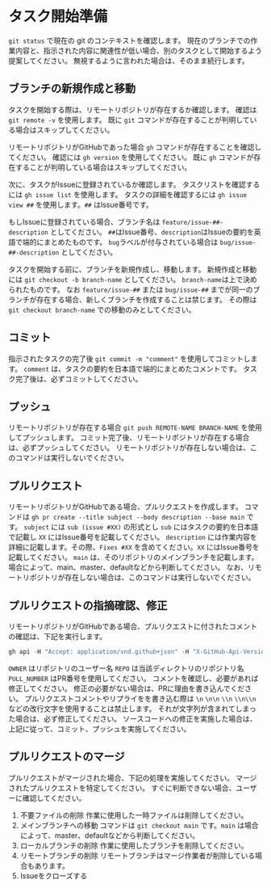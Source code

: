 # タスク開始準備

`git status` で現在の git のコンテキストを確認します。
現在のブランチでの作業内容と、指示された内容に関連性が低い場合、別のタスクとして開始するよう提案してください。
無視するように言われた場合は、そのまま続行します。

## ブランチの新規作成と移動

タスクを開始する際は、リモートリポジトリが存在するか確認します。
確認は `git remote -v` を使用します。
既に `git` コマンドが存在することが判明している場合はスキップしてください。

リモートリポジトリがGitHubであった場合 `gh` コマンドが存在することを確認してください。
確認には `gh version` を使用してください。
既に `gh` コマンドが存在することが判明している場合はスキップしてください。

次に、タスクがIssueに登録されているか確認します。
タスクリストを確認するには `gh issue list` を使用します。
タスクの詳細を確認するには `gh issue view ##` を使用します。`##` はIssue番号です。

もしIssueに登録されている場合、ブランチ名は `feature/issue-##-description` としてください。
`##`はIssue番号、`description`はIssueの要約を英語で端的にまとめたものです。
`bug`ラベルが付与されている場合は `bug/issue-##-description` としてください。

タスクを開始する前に、ブランチを新規作成し、移動します。
新規作成と移動には `git checkout -b branch-name` としてください。
`branch-name`は上で決められたものです。
なお `feature/issue-##` または `bug/issue-##` までが同一のブランチが存在する場合、新しくブランチを作成することは禁じます。
その際は `git checkout branch-name` での移動のみとしてください。

## コミット

指示されたタスクの完了後 `git commit -m "comment"` を使用してコミットします。
`comment` は、タスクの要約を日本語で端的にまとめたコメントです。
タスク完了後は、必ずコミットしてください。

## プッシュ

リモートリポジトリが存在する場合 `git push REMOTE-NAME BRANCH-NAME` を使用してプッシュします。
コミット完了後、リモートリポジトリが存在する場合は、必ずプッシュしてください。
リモートリポジトリが存在しない場合は、このコマンドは実行しないでください。

## プルリクエスト

リモートリポジトリがGitHubである場合、プルリクエストを作成します。
コマンドは `gh pr create --title subject --body description --base main` です。
`subject` には `sub (issue #XX)` の形式とし `sub` にはタスクの要約を日本語で記載し `XX` にはIssue番号を記載してください。
`description` には作業内容を詳細に記載します。その際、`Fixes #XX` を含めてください。`XX` にはIssue番号を記載してください。
`main` は、そのリポジトリのメインブランチを記載します。場合によって、main、master、defaultなどから判断してください。
なお、リモートリポジトリが存在しない場合は、このコマンドは実行しないでください。

## プルリクエストの指摘確認、修正

リモートリポジトリがGitHubである場合、プルリクエストに付されたコメントの確認は、下記を実行します。

```powershell
gh api -H "Accept: application/vnd.github+json" -H "X-GitHub-Api-Version: 2022-11-28" /repos/OWNER/REPO/pulls/PULL_NUMBER/comments
```

`OWNER` はリポジトリのユーザー名 `REPO` は当該ディレクトリのリポジトリ名 `PULL_NUMBER` はPR番号を使用してください。
コメントを確認し、必要があれば修正してください。
修正の必要がない場合は、PRに理由を書き込んでください。
プルリクエストコメントやリプライをを書き込む際は `\n` `\n\n` `\\n` `\\n\\n` などの改行文字を使用することは禁止します。
それが文字列が含まれてしまった場合は、必ず修正してください。
ソースコードへの修正を実施した場合は、上記に従って、コミット、プッシュを実施してください。

## プルリクエストのマージ

プルリクエストがマージされた場合、下記の処理を実施してください。
マージされたプルリクエストを特定してください。
すぐに判断できない場合、ユーザーに確認してください。

1. 不要ファイルの削除
   作業に使用した一時ファイルは削除してください。
2. メインブランチへの移動
   コマンドは `git checkout main` です。`main` は場合によって、master、defaultなどから判断してください。
3. ローカルブランチの削除
   作業に使用したブランチを削除してください。
4. リモートブランチの削除
   リモートブランチはマージ作業者が削除している場合もあります。
5. Issueをクローズする
